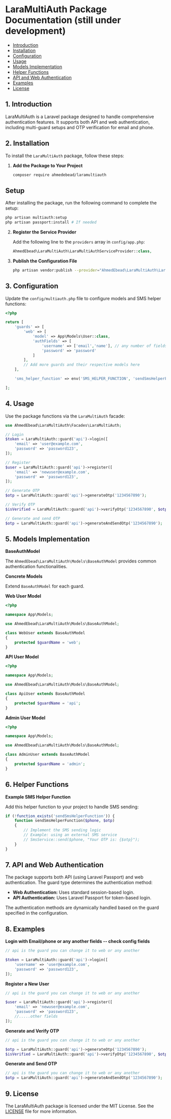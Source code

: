 # LaraMultiAuth Package Documentation (still under development)

*   [Introduction](#introduction)
*   [Installation](#installation)
*   [Configuration](#configuration)
*   [Usage](#usage)
*   [Models Implementation](#models-implementation)
*   [Helper Functions](#helper-functions)
*   [API and Web Authentication](#api-and-web-authentication)
*   [Examples](#examples)
*   [License](#license)

## 1\. Introduction

LaraMultiAuth is a Laravel package designed to handle comprehensive authentication features. It supports both API and web authentication, including multi-guard setups and OTP verification for email and phone.

## 2\. Installation

To install the `LaraMultiAuth` package, follow these steps:

1.  **Add the Package to Your Project**

    ```bash
    composer require ahmedebead/laramultiauth
    ```

## Setup

After installing the package, run the following command to complete the setup:

```bash
php artisan multiauth:setup
php artisan passport:install # If needed 

```

2.  **Register the Service Provider**

    Add the following line to the `providers` array in `config/app.php`:

    ```php
    AhmedEbead\LaraMultiAuth\LaraMultiAuthServiceProvider::class,
    ```

3.  **Publish the Configuration File**

    ```bash
    php artisan vendor:publish --provider="AhmedEbead\LaraMultiAuth\LaraMultiAuthServiceProvider"
    ```


## 3\. Configuration

Update the `config/multiauth.php` file to configure models and SMS helper functions:

```php
<?php

return [
    'guards' => [
        'web' => [
            'model' => App\Models\User::class,
            'authFields' => [
                'username' => ['email','name'], // any number of fields name to check
                'password' => 'password'
            ]
        ],
        // Add more guards and their respective models here
    ],

    'sms_helper_function' => env('SMS_HELPER_FUNCTION', 'sendSmsHelperFunction'),

];
```

## 4\. Usage

Use the package functions via the `LaraMultiAuth` facade:

```php
use AhmedEbead\LaraMultiAuth\Facades\LaraMultiAuth;

// Login
$token = LaraMultiAuth::guard('api')->login([
    'email' => 'user@example.com',
    'password' => 'password123',
]);

// Register
$user = LaraMultiAuth::guard('api')->register([
    'email' => 'newuser@example.com',
    'password' => 'password123',
]);

// Generate OTP
$otp = LaraMultiAuth::guard('api')->generateOtp('1234567890');

// Verify OTP
$isVerified = LaraMultiAuth::guard('api')->verifyOtp('1234567890', $otp);

// Generate and send OTP
$otp = LaraMultiAuth::guard('api')->generateAndSendOtp('1234567890');
```

## 5\. Models Implementation

**BaseAuthModel**

The `AhmedEbead\LaraMultiAuth\Models\BaseAuthModel` provides common authentication functionalities.

**Concrete Models**

Extend `BaseAuthModel` for each guard.

**Web User Model**

```php
<?php

namespace App\Models;

use AhmedEbead\LaraMultiAuth\Models\BaseAuthModel;

class WebUser extends BaseAuthModel
{
    protected $guardName = 'web';
}
```

**API User Model**

```php
<?php

namespace App\Models;

use AhmedEbead\LaraMultiAuth\Models\BaseAuthModel;

class ApiUser extends BaseAuthModel
{
    protected $guardName = 'api';
}
```

**Admin User Model**

```php
<?php

namespace App\Models;

use AhmedEbead\LaraMultiAuth\Models\BaseAuthModel;

class AdminUser extends BaseAuthModel
{
    protected $guardName = 'admin';
}
```

## 6\. Helper Functions

**Example SMS Helper Function**

Add this helper function to your project to handle SMS sending:

```php
if (!function_exists('sendSmsHelperFunction')) {
    function sendSmsHelperFunction($phone, $otp)
    {
        // Implement the SMS sending logic
        // Example: using an external SMS service
        // SmsService::send($phone, "Your OTP is: {$otp}");
    }
}
```



## 7\. API and Web Authentication

The package supports both API (using Laravel Passport) and web authentication. The guard type determines the authentication method:

*   **Web Authentication:** Uses standard session-based login.
*   **API Authentication:** Uses Laravel Passport for token-based login.

The authentication methods are dynamically handled based on the guard specified in the configuration.

## 8\. Examples

**Login with Email/phone or any another fields -- check config fields**

```php
// api is the guard you can change it to web or any another

$token = LaraMultiAuth::guard('api')->login([
    'username' => 'user@example.com',
    'password' => 'password123',
]);
```

**Register a New User**

```php
// api is the guard you can change it to web or any another

$user = LaraMultiAuth::guard('api')->register([
    'email' => 'newuser@example.com',
    'password' => 'password123',
    //.....other fields
]);
```

**Generate and Verify OTP**

```php
// api is the guard you can change it to web or any another

$otp = LaraMultiAuth::guard('api')->generateOtp('1234567890');
$isVerified = LaraMultiAuth::guard('api')->verifyOtp('1234567890', $otp);
```

**Generate and Send OTP**

```php
// api is the guard you can change it to web or any another
$otp = LaraMultiAuth::guard('api')->generateAndSendOtp('1234567890');
```

## 9\. License

The LaraMultiAuth package is licensed under the MIT License. See the [LICENSE](LICENSE) file for more information.
